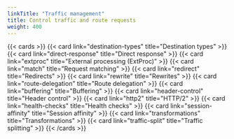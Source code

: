 ```yaml
---
linkTitle: "Traffic management"
title: Control traffic and route requests
weight: 400
---
```


{{< cards >}}
  {{< card link="destination-types" title="Destination types" >}}
  {{< card link="direct-response" title="Direct response" >}}
  {{< card link="extproc" title="External processing (ExtProc)" >}}
  {{< card link="match" title="Request matching" >}}
  {{< card link="redirect" title="Redirects" >}}
  {{< card link="rewrite" title="Rewrites" >}}
  {{< card link="route-delegation" title="Route delegation" >}}
  {{< card link="buffering" title="Buffering" >}}
  {{< card link="header-control" title="Header control" >}}
  {{< card link="http2" title="HTTP/2" >}}
  {{< card link="health-checks" title="Health checks" >}}
  {{< card link="session-affinity" title="Session affinity" >}}
  {{< card link="transformations" title="Transformations" >}}
  {{< card link="traffic-split" title="Traffic splitting" >}}
{{< /cards >}}
